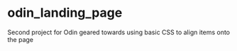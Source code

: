 # odin_landing_page
Second project for Odin geared towards using basic CSS to align items onto the page
